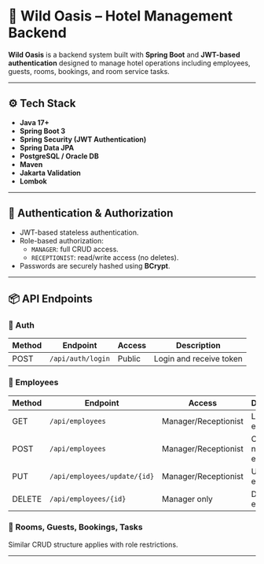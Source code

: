 # 🏨 Wild Oasis – Hotel Management Backend

**Wild Oasis** is a backend system built with **Spring Boot** and **JWT-based authentication** designed to manage hotel operations including employees, guests, rooms, bookings, and room service tasks.

---

## ⚙️ Tech Stack

- **Java 17+**
- **Spring Boot 3**
- **Spring Security (JWT Authentication)**
- **Spring Data JPA**
- **PostgreSQL / Oracle DB**
- **Maven**
- **Jakarta Validation**
- **Lombok**

---

## 🔐 Authentication & Authorization

- JWT-based stateless authentication.
- Role-based authorization:
  - `MANAGER`: full CRUD access.
  - `RECEPTIONIST`: read/write access (no deletes).
- Passwords are securely hashed using **BCrypt**.

---

## 📦 API Endpoints

### 🔑 Auth

| Method | Endpoint             | Access     | Description            |
|--------|----------------------|------------|------------------------|
| POST   | `/api/auth/login`    | Public     | Login and receive token|

### 👥 Employees

| Method | Endpoint                    | Access               | Description             |
|--------|-----------------------------|----------------------|-------------------------|
| GET    | `/api/employees`            | Manager/Receptionist | List all employees      |
| POST   | `/api/employees`            | Manager/Receptionist | Create a new employee   |
| PUT    | `/api/employees/update/{id}`| Manager/Receptionist | Update employee         |
| DELETE | `/api/employees/{id}`       | Manager only         | Delete employee         |

### 🏨 Rooms, Guests, Bookings, Tasks

Similar CRUD structure applies with role restrictions.

---


